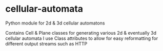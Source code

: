 # cellular-automata
Python module for 2d &amp; 3d cellular automatons

Contains Cell & Plane classes for generating various 2d & eventually 3d cellular automata
I use Class attributes to allow for easy reformatting for different output streams such as HTTP

